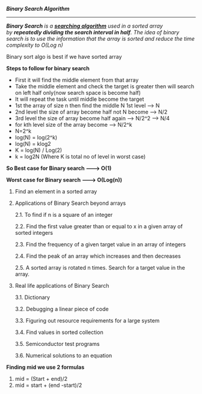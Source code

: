 ***Binary Search Algorithm***
__________________________________________________________________________________________________________________________________________________________

***Binary Search** is a **[searching algorithm](https://www.geeksforgeeks.org/searching-algorithms/)** used in a sorted array by **repeatedly dividing the search interval in half**. The idea of binary search is to use the information that the array is sorted and reduce the time complexity to O(Log n)*

Binary sort algo is best if we have sorted array

**Steps to follow for binary search**

- First it will find the middle element from that array
- Take the middle element and check the target is greater then will search on left half only(now search space is become half)
- It will repeat the task until middle become the target
- 1st the array of size n then find the middle N  1st level --> N
- 2nd level the size of array become half not N become --> N/2
- 3rd level the size of array become half again --> N/2^2 --> N/4
- for kth level size of the array become --> N/2^k
- N=2^k
- log(N) = log(2^k)
- log(N) = klog2
- K = log(N) / Log(2)
- k = log2N (Where K is total no of level in worst case)

**So Best case for Binary search ---> O(1)**

**Worst case for Binary search ---> O(Log(n))**

1. Find an element in a sorted array
2. Applications of Binary Search beyond arrays
    
    2.1. To find if n is a square of an integer
    
    2.2. Find the first value greater than or equal to x in a given array of sorted integers
    
    2.3. Find the frequency of a given target value in an array of integers
    
    2.4. Find the peak of an array which increases and then decreases
    
    2.5. A sorted array is rotated n times. Search for a target value in the array.
    
3. Real life applications of Binary Search
    
    3.1. Dictionary
    
    3.2. Debugging a linear piece of code
    
    3.3. Figuring out resource requirements for a large system
    
    3.4. Find values in sorted collection
    
    3.5. Semiconductor test programs
    
    3.6. Numerical solutions to an equation
    

**Finding mid we use 2 formulas**

1. mid = (Start + end)/2
2. mid = start + (end -start)/2
